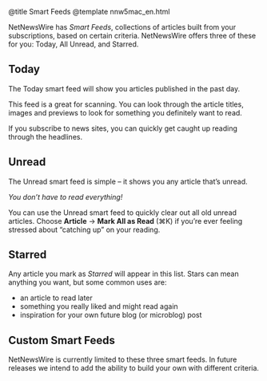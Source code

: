 @title Smart Feeds
@template nnw5mac_en.html

NetNewsWire has *Smart Feeds*, collections of articles built from your subscriptions, based on certain criteria. NetNewsWire offers three of these for you: Today, All Unread, and Starred.


Today
-----

The Today smart feed will show you articles published in the past day.

This feed is a great for scanning. You can look through the article titles, images and previews to look for something you definitely want to read.

If you subscribe to news sites, you can quickly get caught up reading through the headlines. 


Unread
------

The Unread smart feed is simple – it shows you any article that’s unread.

*You don’t have to read everything!*

You can use the Unread smart feed to quickly clear out all old unread articles. Choose **Article** → **Mark All as Read** (⌘K) if you’re ever feeling stressed about “catching up” on your reading.


Starred
-------

Any article you mark as *Starred* will appear in this list. Stars can mean anything you want, but some common uses are:

- an article to read later
- something you really liked and might read again
- inspiration for your own future blog (or microblog) post


Custom Smart Feeds
------------------

NetNewsWire is currently limited to these three smart feeds. In future releases we intend to add the ability to build your own with different criteria.
